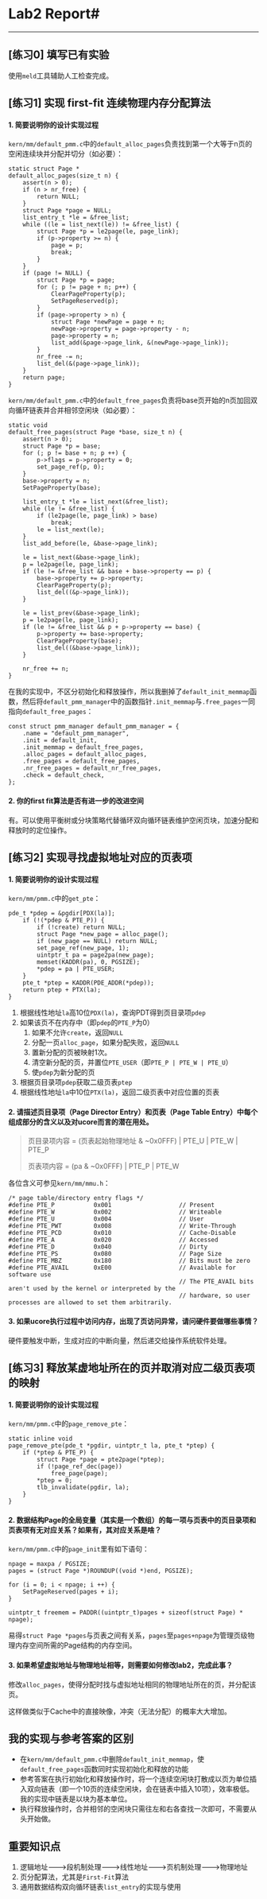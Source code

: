 # Lab2 Report#
---
## [练习0] 填写已有实验 ##

使用`meld`工具辅助人工检查完成。

## [练习1] 实现 first-fit 连续物理内存分配算法 ##

#### 1. 简要说明你的设计实现过程 ####

`kern/mm/default_pmm.c`中的`default_alloc_pages`负责找到第一个大等于n页的空闲连续块并分配并切分（如必要）：

	static struct Page *
	default_alloc_pages(size_t n) {
	    assert(n > 0);
	    if (n > nr_free) {
	        return NULL;
	    }
	    struct Page *page = NULL;
	    list_entry_t *le = &free_list;
	    while ((le = list_next(le)) != &free_list) {
	        struct Page *p = le2page(le, page_link);
	        if (p->property >= n) {
	            page = p;
	            break;
	        }
	    }
	    if (page != NULL) {
	        struct Page *p = page;
	        for (; p != page + n; p++) {
	            ClearPageProperty(p);
	            SetPageReserved(p);
	        }
	        if (page->property > n) {
	            struct Page *newPage = page + n;
	            newPage->property = page->property - n;
	            page->property = n;
	            list_add(&page->page_link, &(newPage->page_link));
	        }
	        nr_free -= n;
	        list_del(&(page->page_link));
	    }
	    return page;
	}


`kern/mm/default_pmm.c`中的`default_free_pages`负责将base页开始的n页加回双向循环链表并合并相邻空闲块（如必要）：

	static void
	default_free_pages(struct Page *base, size_t n) {
	    assert(n > 0);
	    struct Page *p = base;
	    for (; p != base + n; p ++) {
	        p->flags = p->property = 0;
	        set_page_ref(p, 0);
	    }
	    base->property = n;
	    SetPageProperty(base);
	
	    list_entry_t *le = list_next(&free_list);
	    while (le != &free_list) {
	        if (le2page(le, page_link) > base)
	            break;
	        le = list_next(le);
	    }
	    list_add_before(le, &base->page_link);
	
	    le = list_next(&base->page_link);
	    p = le2page(le, page_link);
	    if (le != &free_list && base + base->property == p) {
	        base->property += p->property;
	        ClearPageProperty(p);
	        list_del((&p->page_link));
	    }
	
	    le = list_prev(&base->page_link);
	    p = le2page(le, page_link);
	    if (le != &free_list && p + p->property == base) {
	        p->property += base->property;
	        ClearPageProperty(base);
	        list_del((&base->page_link));
	    }
	
	    nr_free += n;
	}

在我的实现中，不区分初始化和释放操作，所以我删掉了`default_init_memmap`函数，然后将`default_pmm_manager`中的函数指针`.init_memmap`与`.free_pages`一同指向`default_free_pages`：

	const struct pmm_manager default_pmm_manager = {
	    .name = "default_pmm_manager",
	    .init = default_init,
	    .init_memmap = default_free_pages,
	    .alloc_pages = default_alloc_pages,
	    .free_pages = default_free_pages,
	    .nr_free_pages = default_nr_free_pages,
	    .check = default_check,
	};


#### 2. 你的first fit算法是否有进一步的改进空间 ####

有。可以使用平衡树或分块策略代替循环双向循环链表维护空闲页块，加速分配和释放时的定位操作。

## [练习2] 实现寻找虚拟地址对应的页表项 ##

#### 1. 简要说明你的设计实现过程 ####

`kern/mm/pmm.c`中的`get_pte`：

	pde_t *pdep = &pgdir[PDX(la)];
	    if (!(*pdep & PTE_P)) {
	        if (!create) return NULL;
	        struct Page *new_page = alloc_page();
	        if (new_page == NULL) return NULL;
	        set_page_ref(new_page, 1);
	        uintptr_t pa = page2pa(new_page);
	        memset(KADDR(pa), 0, PGSIZE);
	        *pdep = pa | PTE_USER;
	    }
	    pte_t *ptep = KADDR(PDE_ADDR(*pdep));
	    return ptep + PTX(la);
	}

1. 根据线性地址`la`高10位`PDX(la)`，查询PDT得到页目录项`pdep`
2. 如果该页不在内存中（即`pdep`的`PTE_P`为0）	
	1. 如果不允许`create`，返回`NULL`
	2. 分配一页`alloc_page`，如果分配失败，返回`NULL`
	3. 置新分配的页被映射1次。
	4. 清空新分配的页，并置位`PTE_USER`（即`PTE_P | PTE_W | PTE_U`）
	5. 使`pdep`为新分配的页
3. 根据页目录项`pdep`获取二级页表`ptep`
4. 根据线性地址`la`中10位`PTX(la)`，返回二级页表中对应位置的页表

#### 2. 请描述页目录项（Page Director Entry）和页表（Page Table Entry）中每个组成部分的含义以及对ucore而言的潜在用处。 ####

>页目录项内容 = (页表起始物理地址 & ~0x0FFF) | PTE_U | PTE_W | PTE_P
>
>页表项内容 = (pa & ~0x0FFF) | PTE_P | PTE_W

各位含义可参见`kern/mm/mmu.h`：

	/* page table/directory entry flags */
	#define PTE_P           0x001                   // Present
	#define PTE_W           0x002                   // Writeable
	#define PTE_U           0x004                   // User
	#define PTE_PWT         0x008                   // Write-Through
	#define PTE_PCD         0x010                   // Cache-Disable
	#define PTE_A           0x020                   // Accessed
	#define PTE_D           0x040                   // Dirty
	#define PTE_PS          0x080                   // Page Size
	#define PTE_MBZ         0x180                   // Bits must be zero
	#define PTE_AVAIL       0xE00                   // Available for software use
	                                                // The PTE_AVAIL bits aren't used by the kernel or interpreted by the
	                                                // hardware, so user processes are allowed to set them arbitrarily.

#### 3. 如果ucore执行过程中访问内存，出现了页访问异常，请问硬件要做哪些事情？ ####

硬件要触发中断，生成对应的中断向量，然后递交给操作系统软件处理。

## [练习3] 释放某虚地址所在的页并取消对应二级页表项的映射 ##

#### 1. 简要说明你的设计实现过程 ####

`kern/mm/pmm.c`中的`page_remove_pte`：

	static inline void
	page_remove_pte(pde_t *pgdir, uintptr_t la, pte_t *ptep) {
	    if (*ptep & PTE_P) {
	        struct Page *page = pte2page(*ptep);
	        if (!page_ref_dec(page))
	            free_page(page);
	        *ptep = 0;
	        tlb_invalidate(pgdir, la);
	    }
	}

#### 2. 数据结构Page的全局变量（其实是一个数组）的每一项与页表中的页目录项和页表项有无对应关系？如果有，其对应关系是啥？ ####

`kern/mm/pmm.c`中的`page_init`里有如下语句：

    npage = maxpa / PGSIZE;
    pages = (struct Page *)ROUNDUP((void *)end, PGSIZE);

    for (i = 0; i < npage; i ++) {
        SetPageReserved(pages + i);
    }

    uintptr_t freemem = PADDR((uintptr_t)pages + sizeof(struct Page) * npage);

易得`struct Page *pages`与页表之间有关系，`pages`至`pages+npage`为管理页级物理内存空间所需的Page结构的内存空间。

#### 3. 如果希望虚拟地址与物理地址相等，则需要如何修改lab2，完成此事？ ####

修改`alloc_pages`，使得分配时找与虚拟地址相同的物理地址所在的页，并分配该页。

这样做类似于Cache中的直接映像，冲突（无法分配）的概率大大增加。

## 我的实现与参考答案的区别 ##

* 在`kern/mm/default_pmm.c`中删除`default_init_memmap`，使`default_free_pages`函数同时实现初始化和释放的功能
* 参考答案在执行初始化和释放操作时，将一个连续空闲块打散成以页为单位插入双向链表（即一个10页的连续空闲块，会在链表中插入10项），效率极低。我的实现中链表是以块为基本单位。
* 执行释放操作时，合并相邻的空闲块只需往左和右各查找一次即可，不需要从头开始做。

## 重要知识点 ##
1. 逻辑地址--->段机制处理--->线性地址--->页机制处理--->物理地址
2. 页分配算法，尤其是`First-Fit`算法
3. 通用数据结构双向循环链表`list_entry`的实现与使用